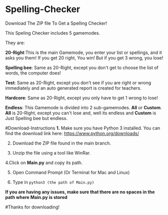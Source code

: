 # Spelling-Checker
Download The ZIP file To Get a Spelling Checker!

This Speling Checker includes 5 gamemodes.

They are:

**20-Right**:This is the main Gamemode, you enter your list or spellings, and it asks you them! If you get 20 right, You win! But if you get 3 wrong, you lose!

**Spelling bee**: Same as 20-Right, except you don't get to choose the list of words, the computer does!

**Test**: Same as 20-Right, except you don't see if you are right or wrong immediately and an auto generated report is created for teachers.

**Hardcore**: Same as 20-Right, except you only have to get 1 wrong to lose!

**Endless**: This Gamemode is divided into 2 sub-gamemodes. **All** or **Custom**. **All** is 20-Right, except you can't lose and, well its endless and **Custom** is Just Spelling bee but endless.


#Download-Instructions
**1.** Make sure you have Python 3 installed. You can find the download link here: https://www.python.org/downloads/

2. Download the ZIP file found in the main branch.

3. Unzip the file using a tool like WinRar.

4.Click on **Main.py** and copy its path.

5. Open Command Prompt (Or Terminal for Mac and Linux)

6. Type in `python3 (the path of Main.py)`




**If you are having any issues, make sure that there are no spaces in the path where Main.py is stored**


#Thanks for downloading!
